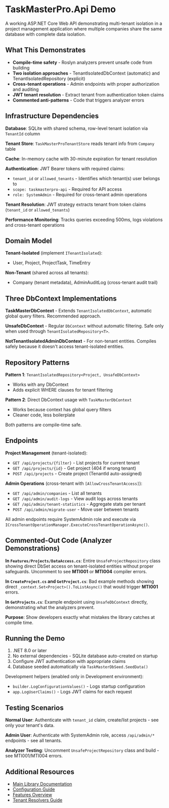 # TaskMasterPro.Api Demo

A working ASP.NET Core Web API demonstrating multi-tenant isolation in a project management application where multiple companies share the same database with complete data isolation.

## What This Demonstrates

- **Compile-time safety** - Roslyn analyzers prevent unsafe code from building
- **Two isolation approaches** - TenantIsolatedDbContext (automatic) and TenantIsolatedRepository (explicit)
- **Cross-tenant operations** - Admin endpoints with proper authorization and auditing
- **JWT tenant resolution** - Extract tenant from authentication token claims
- **Commented anti-patterns** - Code that triggers analyzer errors

## Infrastructure Dependencies

**Database**: SQLite with shared schema, row-level tenant isolation via `TenantId` column

**Tenant Store**: `TaskMasterProTenantStore` reads tenant info from `Company` table

**Cache**: In-memory cache with 30-minute expiration for tenant resolution

**Authentication**: JWT Bearer tokens with required claims:
- `tenant_id` or `allowed_tenants` - Identifies which tenant(s) user belongs to
- `scope: taskmasterpro-api` - Required for API access
- `role: SystemAdmin` - Required for cross-tenant admin operations

**Tenant Resolution**: JWT strategy extracts tenant from token claims (`tenant_id` or `allowed_tenants`)

**Performance Monitoring**: Tracks queries exceeding 500ms, logs violations and cross-tenant operations

## Domain Model

**Tenant-Isolated** (implement `ITenantIsolated`):
- User, Project, ProjectTask, TimeEntry

**Non-Tenant** (shared across all tenants):
- Company (tenant metadata), AdminAuditLog (cross-tenant audit trail)

## Three DbContext Implementations

**TaskMasterDbContext** - Extends `TenantIsolatedDbContext`, automatic global query filters. Recommended approach.

**UnsafeDbContext** - Regular `DbContext` without automatic filtering. Safe only when used through `TenantIsolatedRepository<T>`.

**NotTenantIsolatedAdminDbContext** - For non-tenant entities. Compiles safely because it doesn't access tenant-isolated entities.

## Repository Patterns

**Pattern 1**: `TenantIsolatedRepository<Project, UnsafeDbContext>`
- Works with any DbContext
- Adds explicit WHERE clauses for tenant filtering

**Pattern 2**: Direct DbContext usage with `TaskMasterDbContext`
- Works because context has global query filters
- Cleaner code, less boilerplate

Both patterns are compile-time safe.

## Endpoints

**Project Management** (tenant-isolated):
- `GET /api/projects/{filter}` - List projects for current tenant
- `GET /api/projects/{id}` - Get project (404 if wrong tenant)
- `POST /api/projects` - Create project (TenantId auto-assigned)

**Admin Operations** (cross-tenant with `[AllowCrossTenantAccess]`):
- `GET /api/admin/companies` - List all tenants
- `GET /api/admin/audit-logs` - View audit logs across tenants
- `GET /api/admin/tenant-statistics` - Aggregate stats per tenant
- `POST /api/admin/migrate-user` - Move user between tenants

All admin endpoints require SystemAdmin role and execute via `ICrossTenantOperationManager.ExecuteCrossTenantOperationAsync()`.

## Commented-Out Code (Analyzer Demonstrations)

**In `Features/Projects/DataAccess.cs`**:
Entire `UnsafeProjectRepository` class showing direct DbSet access on tenant-isolated entities without proper safeguards. Uncomment to see **MTI001** or **MTI004** compiler errors.

**In `CreateProject.cs` and `GetProject.cs`**:
Bad example methods showing direct `_context.Set<Project>().ToListAsync()` that would trigger **MTI001** errors.

**In `GetProjects.cs`**:
Example endpoint using `UnsafeDbContext` directly, demonstrating what the analyzers prevent.

**Purpose**: Show developers exactly what mistakes the library catches at compile time.

## Running the Demo

1. .NET 8.0 or later
2. No external dependencies - SQLite database auto-created on startup
3. Configure JWT authentication with appropriate claims
4. Database seeded automatically via `TaskMasterDbSeed.SeedData()`

Development helpers (enabled only in Development environment):
- `builder.LogConfigurationValues()` - Logs startup configuration
- `app.LogUserClaims()` - Logs JWT claims for each request

## Testing Scenarios

**Normal User**: Authenticate with `tenant_id` claim, create/list projects - see only your tenant's data.

**Admin User**: Authenticate with SystemAdmin role, access `/api/admin/*` endpoints - see all tenants.

**Analyzer Testing**: Uncomment `UnsafeProjectRepository` class and build - see MTI001/MTI004 errors.

## Additional Resources

- [Main Library Documentation](../../README.md)
- [Configuration Guide](../../docs/configuration.md)
- [Features Overview](../../docs/features.md)
- [Tenant Resolvers Guide](../../docs/resolvers.md)
